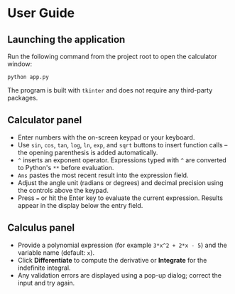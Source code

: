 # User Guide

## Launching the application

Run the following command from the project root to open the calculator window:

```
python app.py
```

The program is built with ``tkinter`` and does not require any third-party
packages.

## Calculator panel

* Enter numbers with the on-screen keypad or your keyboard.
* Use ``sin``, ``cos``, ``tan``, ``log``, ``ln``, ``exp``, and ``sqrt`` buttons to
  insert function calls – the opening parenthesis is added automatically.
* ``^`` inserts an exponent operator. Expressions typed with ``^`` are converted
  to Python's ``**`` before evaluation.
* ``Ans`` pastes the most recent result into the expression field.
* Adjust the angle unit (radians or degrees) and decimal precision using the
  controls above the keypad.
* Press ``=`` or hit the Enter key to evaluate the current expression. Results
  appear in the display below the entry field.

## Calculus panel

* Provide a polynomial expression (for example ``3*x^2 + 2*x - 5``) and the
  variable name (default: ``x``).
* Click **Differentiate** to compute the derivative or **Integrate** for the
  indefinite integral.
* Any validation errors are displayed using a pop-up dialog; correct the input
  and try again.
